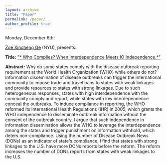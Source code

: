 ```yaml
---
layout: archive
title: "Paper"
permalink: /paper/
author_profile: true
---
```


Monday, December 6th:

[Zoe Xincheng Ge](https://wp.nyu.edu/zoege/) (NYU), presents:

**Title:** ["* Who Complies? When Interdependence Meets IO Independence.*"](https://gsipe-workshop.github.io/files/Zoe_Ge_13DEC2021.pdf)

**Abstract:**
Why do some states comply with the disease outbreak reporting requirement at the World Health Organization (WHO) while others do not? Information dissemination of disease outbreaks can trigger the international community to impose trade and travel bans to states with weak linkages and provide resources to states with strong linkages. Due to such heterogeneous responses, states with high interdependence with the community comply and report, while states with low interdependence conceal the outbreaks. To induce compliance in reporting, the WHO reformed its International Health Regulations (IHR) in 2005, which grants the WHO independence to disseminate outbreak information without the consent of the outbreak country. I argue that such independence in information dissemination allows the WHO to leverage the interdependence among the states and trigger punishment on information withhold, which deters non-compliance. Using the number of Disease Outbreak News (DONs) as an indicator of state's compliance, I find that states with strong linkages to the U.S. have more DONs reports before the reform. The reform increases the number of DONs reports from states with weak linkages to the U.S.
